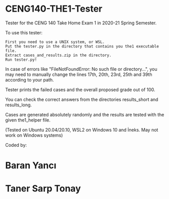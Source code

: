 # CENG140-THE1-Tester
Tester for the CENG 140 Take Home Exam 1 in 2020-21 Spring Semester.

To use this tester:

	First you need to use a UNIX system, or WSL.
	Put the tester.py in the directory that contains you the1 executable file.
	Extract cases_and_results.zip in the directory.
	Run tester.py!
    
In case of errors like "FileNotFoundError: No such file or directory...", you may need to manually change the lines 17th, 20th, 23rd, 25th and 39th according to your path.

Tester prints the failed cases and the overall proposed grade out of 100.

You can check the correct answers from the directories results_short and results_long.

Cases are generated absolutely randomly and the results are tested with the given the1_helper file.


(Tested on Ubuntu 20.04/20.10, WSL2 on Windows 10 and İneks. May not work on Windows systems)

Coded by:
# Baran Yancı
# Taner Sarp Tonay
